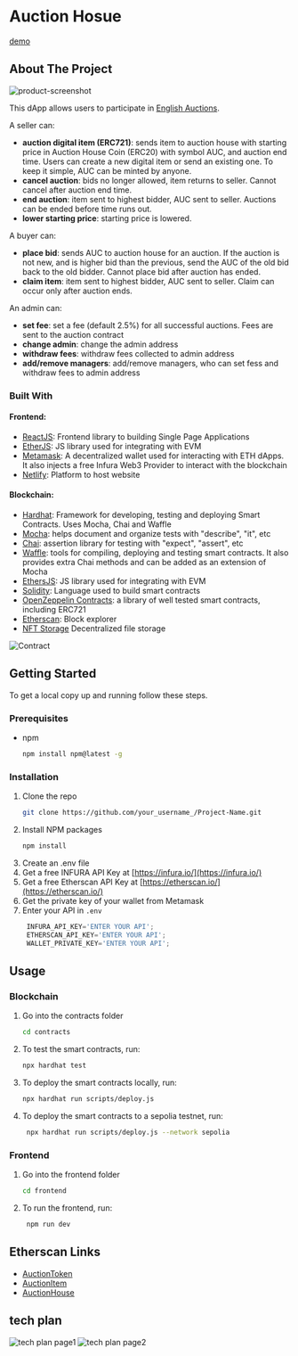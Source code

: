 

# Auction Hosue

[demo](https://auction-house-zion.netlify.app/)


## About The Project

![product-screenshot](./media/screenshot.png)

This dApp allows users to participate in [English Auctions](https://en.wikipedia.org/wiki/English_auction).

A seller can:

- **auction digital item (ERC721)**: sends item to auction house with starting price in Auction House Coin (ERC20) with symbol AUC, and auction end time. Users can create a new digital item or send an existing one. To keep it simple, AUC can be minted by anyone.
- **cancel auction**: bids no longer allowed, item returns to seller. Cannot cancel after auction end time.
- **end auction**: item sent to highest bidder, AUC sent to seller. Auctions can be ended before time runs out.
- **lower starting price**: starting price is lowered.

A buyer can:

- **place bid**: sends AUC to auction house for an auction. If the auction is not new, and is higher bid than the previous, send the AUC of the old bid back to the old bidder. Cannot place bid after auction has ended.
- **claim item**: item sent to highest bidder, AUC sent to seller. Claim can occur only after auction ends.

An admin can:

- **set fee**: set a fee (default 2.5%) for all successful auctions. Fees are sent to the auction contract
- **change admin**: change the admin address
- **withdraw fees**: withdraw fees collected to admin address
- **add/remove managers**: add/remove managers, who can set fess and withdraw fees to admin address


### Built With

#### Frontend:

- [ReactJS](https://reactjs.org/docs/getting-started.html): Frontend library to building Single Page Applications 
- [EtherJS](https://docs.ethers.io/): JS library used for integrating with EVM
- [Metamask](https://docs.metamask.io/guide/): A decentralized wallet used for interacting with ETH dApps. It also injects a free Infura Web3 Provider to interact with the blockchain
- [Netlify](https://docs.netlify.com/get-started/): Platform to host website

#### Blockchain: 

- [Hardhat](https://hardhat.org/hardhat-runner/docs/getting-started#overview): Framework for developing, testing and deploying Smart Contracts. Uses Mocha, Chai and Waffle
- [Mocha](https://mochajs.org/): helps document and organize tests with "describe", "it", etc
- [Chai](https://www.chaijs.com/): assertion library for testing with "expect", "assert", etc 
- [Waffle](https://getwaffle.io/): tools for compiling, deploying and testing smart contracts. It also provides extra Chai methods and can be added as an extension of Mocha
- [EthersJS](https://docs.ethers.io/): JS library used for integrating with EVM
- [Solidity](https://docs.soliditylang.org/): Language used to build smart contracts
- [OpenZeppelin Contracts](https://docs.openzeppelin.com/contracts): a library of well tested smart contracts, including ERC721
- [Etherscan](https://etherscan.io/): Block explorer
- [NFT Storage](https://nft.storage/) Decentralized file storage

![Contract](./media/tech.png)



<!-- GETTING STARTED -->
## Getting Started

To get a local copy up and running follow these steps.

### Prerequisites

* npm
  ```sh
  npm install npm@latest -g
  ```

### Installation

1. Clone the repo
   ```sh
   git clone https://github.com/your_username_/Project-Name.git
   ```
2. Install NPM packages
   ```sh
   npm install
   ```
3. Create an .env file 
4. Get a free INFURA API Key at [https://infura.io/](https://infura.io/)
5. Get a free Etherscan API Key at [https://etherscan.io/](https://etherscan.io/)
6. Get the private key of your wallet from Metamask
7. Enter your API in `.env`
   ```js
    INFURA_API_KEY='ENTER YOUR API';
    ETHERSCAN_API_KEY='ENTER YOUR API';
    WALLET_PRIVATE_KEY='ENTER YOUR API';

   ```


<!-- USAGE EXAMPLES -->
## Usage

### Blockchain
1. Go into the contracts folder
   ```sh
   cd contracts
   ```

2. To test the smart contracts, run:
   ```sh
   npx hardhat test
   ```

3. To deploy the smart contracts locally, run:
   ```sh
   npx hardhat run scripts/deploy.js
   ```

4. To deploy the smart contracts to a sepolia testnet, run:
   ```sh
    npx hardhat run scripts/deploy.js --network sepolia
    ```

### Frontend
1. Go into the frontend folder
   ```sh
   cd frontend
   ```

2. To run the frontend, run:
   ```sh
    npm run dev
   ```

## Etherscan Links
- [AuctionToken]()
- [AuctionItem]()
- [AuctionHouse]()

## tech plan
![tech plan page1](./media/tech_plan_page_1.jpg)
![tech plan page2](./media/tech_plan_page_2.jpg)





